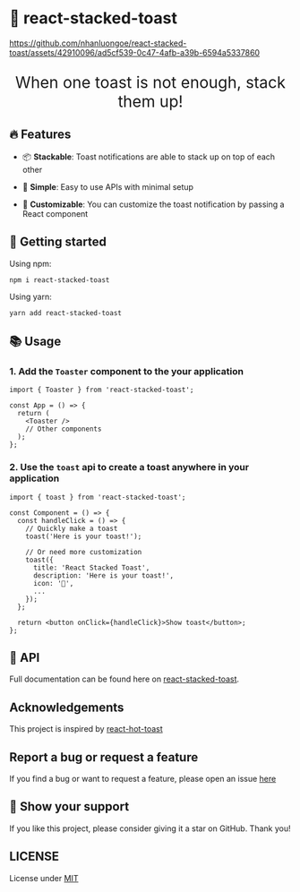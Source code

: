 # 🍞 react-stacked-toast

<!-- [![npm version](https://img.shields.io/npm/v/react-stacked-toast.svg?style=flat-square)](https://www.npmjs.com/package/react-stacked-toast)
[![npm downloads](https://img.shields.io/npm/dm/react-stacked-toast.svg?style=flat-square)](https://www.npmjs.com/package/react-stacked-toast)
[![npm license](https://img.shields.io/npm/l/react-stacked-toast.svg?style=flat-square)](https://www.npmjs.com/package/react-stacked-toast) -->

https://github.com/nhanluongoe/react-stacked-toast/assets/42910096/ad5cf539-0c47-4afb-a39b-6594a5337860

<p align="center" style="font-size: 28px">
  When one toast is not enough, stack them up!
</p>

## 🔥 Features

- 📦 **Stackable**: Toast notifications are able to stack up on top of each other

- 🎯 **Simple**: Easy to use APIs with minimal setup

- 🎨 **Customizable**: You can customize the toast notification by passing a React component

## 🏃 Getting started

Using npm:

```console
npm i react-stacked-toast
```

Using yarn:

```console
yarn add react-stacked-toast
```

## 📚 Usage

### 1. Add the `Toaster` component to the your application

```tsx
import { Toaster } from 'react-stacked-toast';

const App = () => {
  return (
    <Toaster />
    // Other components
  );
};
```

### 2. Use the `toast` api to create a toast anywhere in your application

```tsx
import { toast } from 'react-stacked-toast';

const Component = () => {
  const handleClick = () => {
    // Quickly make a toast
    toast('Here is your toast!');

    // Or need more customization
    toast({
      title: 'React Stacked Toast',
      description: 'Here is your toast!',
      icon: '🍞',
      ...
    });
  };

  return <button onClick={handleClick}>Show toast</button>;
};
```

## 🔧 API

Full documentation can be found here on [react-stacked-toast](https://react-stacked-toast.vercel.app/).

## Acknowledgements

This project is inspired by [react-hot-toast](https://github.com/timolins/react-hot-toast)

## Report a bug or request a feature

If you find a bug or want to request a feature, please open an issue [here](https://github.com/nhanluongoe/react-stacked-toast/issues/new/choose)

## 🌟 Show your support

If you like this project, please consider giving it a star on GitHub. Thank you!

## LICENSE

License under [MIT](./LICENSE)
